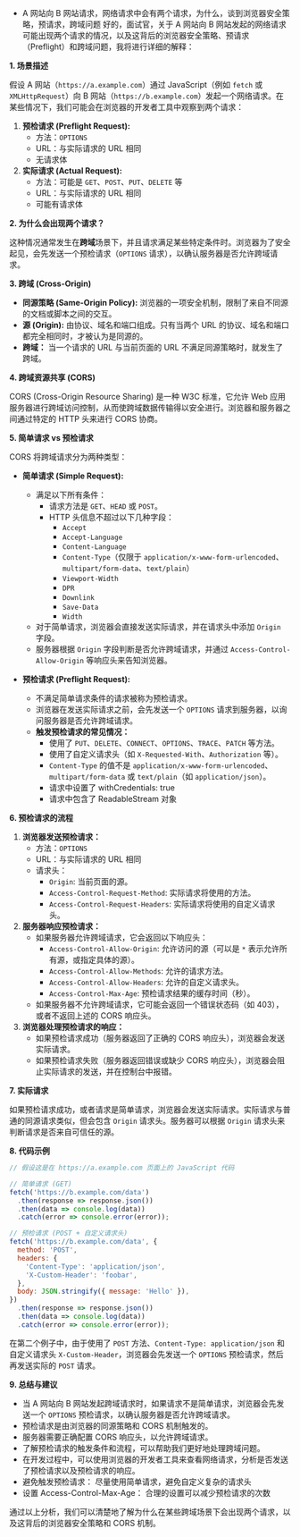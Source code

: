 - A 网站向 B 网站请求，网络请求中会有两个请求，为什么，谈到浏览器安全策略，预请求，跨域问题
好的，面试官，关于 A 网站向 B 网站发起的网络请求可能出现两个请求的情况，以及这背后的浏览器安全策略、预请求（Preflight）和跨域问题，我将进行详细的解释：

**1. 场景描述**

假设 A 网站（`https://a.example.com`）通过 JavaScript（例如 `fetch` 或 `XMLHttpRequest`）向 B 网站（`https://b.example.com`）发起一个网络请求。在某些情况下，我们可能会在浏览器的开发者工具中观察到两个请求：

1.  **预检请求 (Preflight Request):**
    *   方法：`OPTIONS`
    *   URL：与实际请求的 URL 相同
    *   无请求体
2.  **实际请求 (Actual Request):**
    *   方法：可能是 `GET`、`POST`、`PUT`、`DELETE` 等
    *   URL：与实际请求的 URL 相同
    *   可能有请求体

**2. 为什么会出现两个请求？**

这种情况通常发生在**跨域**场景下，并且请求满足某些特定条件时。浏览器为了安全起见，会先发送一个预检请求（`OPTIONS` 请求），以确认服务器是否允许跨域请求。

**3. 跨域 (Cross-Origin)**

*   **同源策略 (Same-Origin Policy):** 浏览器的一项安全机制，限制了来自不同源的文档或脚本之间的交互。
*   **源 (Origin):** 由协议、域名和端口组成。只有当两个 URL 的协议、域名和端口都完全相同时，才被认为是同源的。
*   **跨域：** 当一个请求的 URL 与当前页面的 URL 不满足同源策略时，就发生了跨域。

**4. 跨域资源共享 (CORS)**

CORS (Cross-Origin Resource Sharing) 是一种 W3C 标准，它允许 Web 应用服务器进行跨域访问控制，从而使跨域数据传输得以安全进行。浏览器和服务器之间通过特定的 HTTP 头来进行 CORS 协商。

**5. 简单请求 vs 预检请求**

CORS 将跨域请求分为两种类型：

*   **简单请求 (Simple Request):**
    *   满足以下所有条件：
        *   请求方法是 `GET`、`HEAD` 或 `POST`。
        *   HTTP 头信息不超过以下几种字段：
            *   `Accept`
            *   `Accept-Language`
            *   `Content-Language`
            *   `Content-Type`（仅限于 `application/x-www-form-urlencoded`、`multipart/form-data`、`text/plain`）
            *   `Viewport-Width`
            *   `DPR`
            *   `Downlink`
            *   `Save-Data`
            *   `Width`
    *   对于简单请求，浏览器会直接发送实际请求，并在请求头中添加 `Origin` 字段。
    *   服务器根据 `Origin` 字段判断是否允许跨域请求，并通过 `Access-Control-Allow-Origin` 等响应头来告知浏览器。

*   **预检请求 (Preflight Request):**
    *   不满足简单请求条件的请求被称为预检请求。
    *   浏览器在发送实际请求之前，会先发送一个 `OPTIONS` 请求到服务器，以询问服务器是否允许跨域请求。
    *   **触发预检请求的常见情况：**
        *   使用了 `PUT`、`DELETE`、`CONNECT`、`OPTIONS`、`TRACE`、`PATCH` 等方法。
        *   使用了自定义请求头（如 `X-Requested-With`、`Authorization` 等）。
        *   `Content-Type` 的值不是 `application/x-www-form-urlencoded`、`multipart/form-data` 或 `text/plain`（如 `application/json`）。
        *  请求中设置了 withCredentials: true
        * 请求中包含了 ReadableStream 对象

**6. 预检请求的流程**

1.  **浏览器发送预检请求：**
    *   方法：`OPTIONS`
    *   URL：与实际请求的 URL 相同
    *   请求头：
        *   `Origin`: 当前页面的源。
        *   `Access-Control-Request-Method`: 实际请求将使用的方法。
        *   `Access-Control-Request-Headers`: 实际请求将使用的自定义请求头。
2.  **服务器响应预检请求：**
    *   如果服务器允许跨域请求，它会返回以下响应头：
        *   `Access-Control-Allow-Origin`: 允许访问的源（可以是 `*` 表示允许所有源，或指定具体的源）。
        *   `Access-Control-Allow-Methods`: 允许的请求方法。
        *   `Access-Control-Allow-Headers`: 允许的自定义请求头。
        *   `Access-Control-Max-Age`: 预检请求结果的缓存时间（秒）。
    *   如果服务器不允许跨域请求，它可能会返回一个错误状态码（如 403），或者不返回上述的 CORS 响应头。
3.  **浏览器处理预检请求的响应：**
    *   如果预检请求成功（服务器返回了正确的 CORS 响应头），浏览器会发送实际请求。
    *   如果预检请求失败（服务器返回错误或缺少 CORS 响应头），浏览器会阻止实际请求的发送，并在控制台中报错。

**7. 实际请求**

如果预检请求成功，或者请求是简单请求，浏览器会发送实际请求。实际请求与普通的同源请求类似，但会包含 `Origin` 请求头。服务器可以根据 `Origin` 请求头来判断请求是否来自可信任的源。

**8. 代码示例**

```javascript
// 假设这是在 https://a.example.com 页面上的 JavaScript 代码

// 简单请求 (GET)
fetch('https://b.example.com/data')
  .then(response => response.json())
  .then(data => console.log(data))
  .catch(error => console.error(error));

// 预检请求 (POST + 自定义请求头)
fetch('https://b.example.com/data', {
  method: 'POST',
  headers: {
    'Content-Type': 'application/json',
    'X-Custom-Header': 'foobar',
  },
  body: JSON.stringify({ message: 'Hello' }),
})
  .then(response => response.json())
  .then(data => console.log(data))
  .catch(error => console.error(error));
```

在第二个例子中，由于使用了 `POST` 方法、`Content-Type: application/json` 和自定义请求头 `X-Custom-Header`，浏览器会先发送一个 `OPTIONS` 预检请求，然后再发送实际的 `POST` 请求。

**9. 总结与建议**

*   当 A 网站向 B 网站发起跨域请求时，如果请求不是简单请求，浏览器会先发送一个 `OPTIONS` 预检请求，以确认服务器是否允许跨域请求。
*   预检请求是由浏览器的同源策略和 CORS 机制触发的。
*   服务器需要正确配置 CORS 响应头，以允许跨域请求。
*   了解预检请求的触发条件和流程，可以帮助我们更好地处理跨域问题。
*   在开发过程中，可以使用浏览器的开发者工具来查看网络请求，分析是否发送了预检请求以及预检请求的响应。
* 避免触发预检请求： 尽量使用简单请求，避免自定义复杂的请求头
*  设置 Access-Control-Max-Age： 合理的设置可以减少预检请求的次数

通过以上分析，我们可以清楚地了解为什么在某些跨域场景下会出现两个请求，以及这背后的浏览器安全策略和 CORS 机制。
